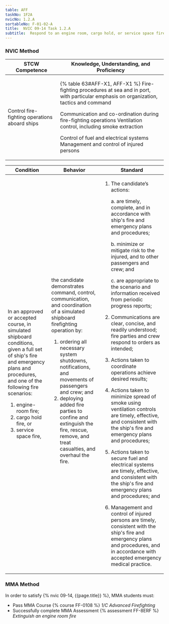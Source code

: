 ```yaml
---
table: AFF
taskNo: 1F2A
nvicNo: 1.2.A 
sortableNo: F-01-02-A
title:  NVIC 09-14 Task 1.2.A
subtitle:  Respond to an engine room, cargo hold, or service space fire
---
```






### NVIC Method

<a style="display:none;" onclick="togglevisibility('nvic_methods')" >Show NVIC method.</a>

<div id='nvic_methods' class='show'>

<table>
<thead>
<tr>
<th class='forty'> STCW Competence </th>
<th class='sixty'> Knowledge, Understanding, and Proficiency </th>
</tr>
</thead>

<tbody>
<tr><td markdown='1'>

Control fire-fighting operations aboard ships

</td><td markdown='1'>

{% table 63#AFF-X1, AFF-X1 %} Fire-fighting procedures at sea and in port, with particular emphasis on organization, tactics and command 

Communication and co-ordination during fire-fighting operations Ventilation control, including smoke extraction 

Control of fuel and electrical systems Management and control of injured persons

</td></tr>


</tbody>
</table>


<table>
<thead>
<tr><th class='twenty'>  Condition </th><th class='twenty'> Behavior </th><th  class='sixty'>Standard </th></tr>
</thead>
<tbody >



<tr><td markdown='1'>

In an approved or accepted course, in simulated shipboard conditions, given a full set of ship's fire and emergency plans and procedures, and one of the following fire scenarios:

1. engine-room fire;
2. cargo hold fire, or
3. service space fire,

</td><td markdown='1'>

the candidate demonstrates command, control, communication, and coordination of a simulated shipboard firefighting operation by:

1. ordering all necessary system shutdowns, notifications, and movements of passengers and crew; and
2. deploying added fire parties to confine and extinguish the fire, rescue, remove, and treat casualties, and overhaul the fire.

<br>

<div class="tooltip" markdown='1'>



</div>


</td><td markdown='1'>

1. The candidate’s actions:

	a. are timely, complete, and in accordance with ship's fire and emergency plans and procedures;

	b. minimize or mitigate risk to the injured, and to other passengers and crew; and

	c. are appropriate to the scenario and information received from periodic progress reports;
2. Communications are clear, concise, and readily understood; fire parties and crew respond to orders as intended;
3. Actions taken to coordinate operations achieve desired results;
4. Actions taken to minimize spread of smoke using ventilation controls are timely, effective, and consistent with the ship's fire and emergency plans and procedures;
5. Actions taken to secure fuel and electrical systems are timely, effective, and consistent with the ship's fire and emergency plans and procedures; and
6. Management and control of injured persons are timely, consistent with the ship's fire and emergency plans and procedures, and in accordance with accepted emergency medical practice.

</td></tr>
</tbody>
</table>
</div>


### MMA Method

In order to satisfy  {% nvic 09-14, {{page.title}}  %}, MMA students must:

* Pass MMA Course {% course FF-0108 %}  *1/C Advanced Firefighting*
* Successfully complete MMA Assessment {% assessment FF-8ERF %} *Extinguish an engine room fire*